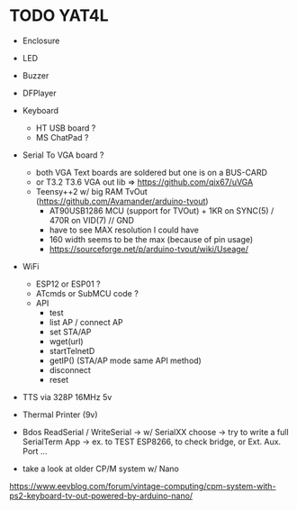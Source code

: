 # TODO YAT4L

- Enclosure
- LED
- Buzzer
- DFPlayer
- Keyboard
  - HT USB board ?
  - MS ChatPad ?
- Serial To VGA board ?
  - both VGA Text boards are soldered but one is on a BUS-CARD
  - or T3.2 T3.6 VGA out lib => https://github.com/qix67/uVGA
  - Teensy++2 w/ big RAM TvOut (https://github.com/Avamander/arduino-tvout)
    - AT90USB1286 MCU (support for TVOut) + 1KR on SYNC(5) / 470R on VID(7) // GND
    - have to see MAX resolution I could have
    - 160 width seems to be the max (because of pin usage)
    - https://sourceforge.net/p/arduino-tvout/wiki/Useage/
- WiFi
  - ESP12 or ESP01 ?
  - ATcmds or SubMCU code ?
  - API
    - test
    - list AP / connect AP
    - set STA/AP
    - wget(url)
    - startTelnetD
    - getIP() (STA/AP mode same API method)
    - disconnect
    - reset
- TTS via 328P 16MHz 5v
- Thermal Printer (9v)

- Bdos ReadSerial / WriteSerial
   -> w/ SerialXX choose
   -> try to write a full SerialTerm App
   -> ex. to TEST ESP8266, to check bridge, or Ext. Aux. Port ...



- take a look at older CP/M system w/ Nano

https://www.eevblog.com/forum/vintage-computing/cpm-system-with-ps2-keyboard-tv-out-powered-by-arduino-nano/

